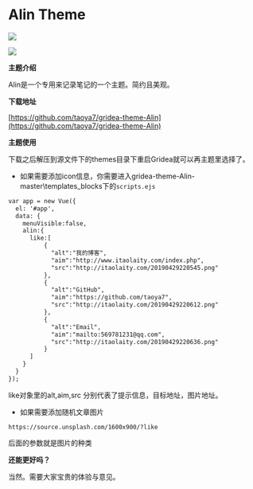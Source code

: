 # Alin Theme

![](https://ws1.sinaimg.cn/large/005Lno3ugy1g2ksig0w5zj31hc0u0b29.jpg)


![](https://ws1.sinaimg.cn/large/005Lno3ugy1g2ksivfs2dj30u01hcdvv.jpg)




**主题介绍**

Alin是一个专用来记录笔记的一个主题。简约且美观。

**下载地址**

[https://github.com/taoya7/gridea-theme-Alin](https://github.com/taoya7/gridea-theme-Alin)

**主题使用**

下载之后解压到源文件下的themes目录下重启Gridea就可以再主题里选择了。

- 如果需要添加icon信息，你需要进入gridea-theme-Alin-master\templates\_blocks下的`scripts.ejs`

```html
var app = new Vue({
  el: '#app',
  data: {
    menuVisible:false,
    alin:{
      like:[
          {
            "alt":"我的博客",
            "aim":"http://www.itaolaity.com/index.php",
            "src":"http://itaolaity.com/20190429220545.png"
          },
          {
            "alt":"GitHub",
            "aim":"https://github.com/taoya7",
            "src":"http://itaolaity.com/20190429220612.png"
          },
          {
            "alt":"Email",
            "aim":"mailto:569781231@qq.com",
            "src":"http://itaolaity.com/20190429220636.png"
          }
      ]
    }
  }
});
```

like对象里的alt,aim,src 分别代表了提示信息，目标地址，图片地址。


- 如果需要添加随机文章图片

`https://source.unsplash.com/1600x900/?like`

后面的参数就是图片的种类



**还能更好吗？**

当然。需要大家宝贵的体验与意见。



